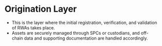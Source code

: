 # Origination Layer

* This is the layer where the initial registration, verification, and validation of RWAs
  takes place.
* Assets are securely managed through SPCs or custodians, and off-chain data and supporting documentation are handled accordingly.

